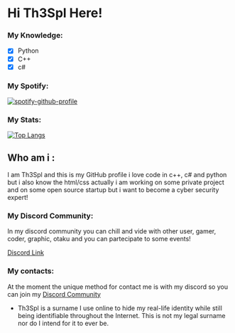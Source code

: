 # Hi Th3Spl Here!

### My Knowledge:
- [x] Python
- [x] C++
- [x] c#

### My Spotify:
[![spotify-github-profile](https://spotify-github-profile.vercel.app/api/view?uid=31e2zm5f74xifzyo73v62bg6kp7a&cover_image=true&theme=natemoo-re&bar_color=1138d4&bar_color_cover=false)](https://spotify-github-profile.vercel.app/api/view?uid=31e2zm5f74xifzyo73v62bg6kp7a&redirect=true)

### My Stats:
[![Top Langs](https://github-readme-stats.vercel.app/api/top-langs/?username=th3spl&layout=compact&hide_title=false&title_color=00ff35&bg_color=495273&text_color=000000&border_color=000000)](https://github.com/anuraghazra/github-readme-stats)

## Who am i :
I am Th3Spl and this is my GitHub profile
i love code in c++, c# and python but i also 
know the html/css actually i am working on some 
private project and on some open source startup
but i want to become a cyber security expert!

### My Discord Community:
In my discord community you can chill and vide with other 
user, gamer, coder, graphic, otaku and you can partecipate
to some events!

[Discord Link](https://discord.gg/635ysHGDG6)

### My contacts:
At the moment the unique method for 
contact me is with my discord so you can join 
my [Discord Community](https://github.com/Th3Spl/Th3Spl/blob/main/README.md#hi-th3spl-here)

* Th3Spl is a surname I use online to hide my real-life identity while still being identifiable throughout the Internet. This is not my legal surname nor do I intend for it to ever be.
